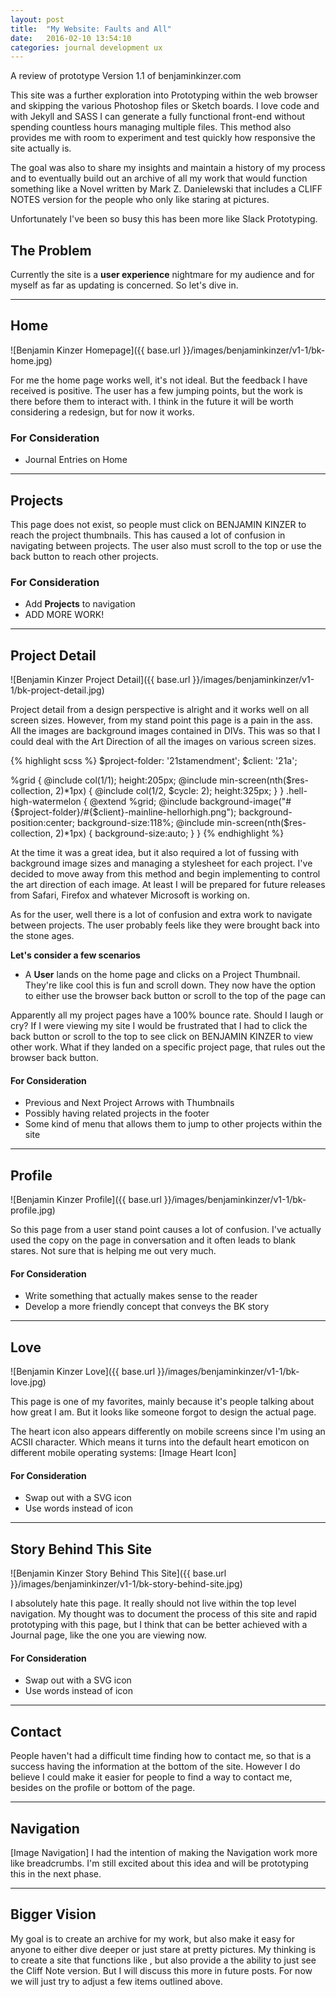 ```yaml
---
layout: post
title:  "My Website: Faults and All"
date:   2016-02-10 13:54:10
categories: journal development ux
---
```

A review of prototype Version 1.1 of benjaminkinzer.com

This site was a further exploration into Prototyping within the web browser and skipping the various Photoshop files or Sketch boards. I love code and with Jekyll and SASS I can generate a fully functional front-end without spending countless hours managing multiple files. This method also provides me with room to experiment and test quickly how responsive the site actually is.

The goal was also to share my insights and maintain a history of my process and to eventually build out an archive of all my work that would function something like a Novel written by Mark Z. Danielewski that includes a CLIFF NOTES version for the people who only like staring at pictures.

Unfortunately I've been so busy this has been more like Slack Prototyping.

## The Problem
Currently the site is a **user experience** nightmare for my audience and for myself as far as updating is concerned. So let's dive in.

- - -

## Home

![Benjamin Kinzer Homepage]({{ base.url }}/images/benjaminkinzer/v1-1/bk-home.jpg)

For me the home page works well, it's not ideal. But the feedback I have received is positive. The user has a few jumping points, but the work is there before them to interact with. I think in the future it will be worth considering a redesign, but for now it works.

### For Consideration
- Journal Entries on Home

- - -

## Projects

This page does not exist, so people must click on BENJAMIN KINZER to reach the project thumbnails. This has caused a lot of confusion in navigating between projects. The user also must scroll to the top or use the back button to reach other projects.

### For Consideration
- Add **Projects** to navigation
- ADD MORE WORK!

- - -

## Project Detail

![Benjamin Kinzer Project Detail]({{ base.url }}/images/benjaminkinzer/v1-1/bk-project-detail.jpg)

Project detail from a design perspective is alright and it works well on all screen sizes. However, from my stand point this page is a pain in the ass. All the images are background images contained in DIVs. This was so that I could deal with the Art Direction of all the images on various screen sizes.

{% highlight scss %}
$project-folder:  '21stamendment';
$client:          '21a';

%grid {
  @include col(1/1);
  height:205px;
  @include min-screen(nth($res-collection, 2)*1px) {
    @include col(1/2, $cycle: 2);
    height:325px;
  }
}
.hell-high-watermelon {
  @extend %grid;
  @include background-image("#{$project-folder}/#{$client}-mainline-hellorhigh.png");
  background-position:center;
  background-size:118%;
  @include min-screen(nth($res-collection, 2)*1px) {
    background-size:auto;
  }
}
{% endhighlight %}


At the time it was a great idea, but it also required a lot of fussing with background image sizes and managing a stylesheet for each project. I've decided to move away from this method and begin implementing <picture> to control the art direction of each image. At least I will be prepared for future releases from Safari, Firefox and whatever Microsoft is working on.

As for the user, well there is a lot of confusion and extra work to navigate between projects. The user probably feels like they were brought back into the stone ages.

**Let's consider a few scenarios**

- A **User** lands on the home page and clicks on a Project Thumbnail. They're like cool this is fun and scroll down. They now have the option to either use the browser back button or scroll to the top of the page can

Apparently all my project pages have a 100% bounce rate. Should I laugh or cry? If I were viewing my site I would be frustrated that I had to click the back button or scroll to the top to see click on BENJAMIN KINZER to view other work. What if they landed on a specific project page, that rules out the browser back button.

#### For Consideration
- Previous and Next Project Arrows with Thumbnails
- Possibly having related projects in the footer
- Some kind of menu that allows them to jump to other projects within the site

- - -

## Profile

![Benjamin Kinzer Profile]({{ base.url }}/images/benjaminkinzer/v1-1/bk-profile.jpg)

So this page from a user stand point causes a lot of confusion. I've actually used the copy on the page in conversation and it often leads to blank stares. Not sure that is helping me out very much.

#### For Consideration
- Write something that actually makes sense to the reader
- Develop a more friendly concept that conveys the BK story

- - -

## Love

![Benjamin Kinzer Love]({{ base.url }}/images/benjaminkinzer/v1-1/bk-love.jpg)

This page is one of my favorites, mainly because it's people talking about how great I am. But it looks like someone forgot to design the actual page.

The heart icon also appears differently on mobile screens since I'm using an ACSII character. Which means it turns into the default heart emoticon on different mobile operating systems:
[Image Heart Icon]

#### For Consideration
- Swap out with a SVG icon
- Use words instead of icon

- - -

## Story Behind This Site

![Benjamin Kinzer Story Behind This Site]({{ base.url }}/images/benjaminkinzer/v1-1/bk-story-behind-site.jpg)

I absolutely hate this page. It really should not live within the top level navigation. My thought was to document the process of this site and rapid prototyping with this page, but I think that can be better achieved with a Journal page, like the one you are viewing now.

#### For Consideration
- Swap out with a SVG icon
- Use words instead of icon

- - -

## Contact
People haven't had a difficult time finding how to contact me, so that is a success having the information at the bottom of the site. However I do believe I could make it easier for people to find a way to contact me, besides on the profile or bottom of the page.

- - -

## Navigation
[Image Navigation]
I had the intention of making the Navigation work more like breadcrumbs. I'm still excited about this idea and will be prototyping this in the next phase.

- - -

## Bigger Vision
My goal is to create an archive for my work, but also make it easy for anyone to either dive deeper or just stare at pretty pictures. My thinking is to create a site that functions like , but also provide a the ability to just see the Cliff Note version. But I will discuss this more in future posts. For now we will just try to adjust a few items outlined above.
